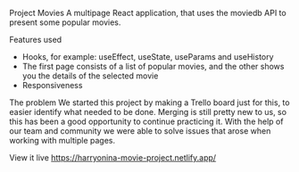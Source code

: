 Project Movies
A multipage React application, that uses the moviedb API to present some popular movies.

Features used
- Hooks, for example: useEffect, useState, useParams and useHistory
- The first page consists of a list of popular movies, and the other shows you the details of the selected movie
- Responsiveness 


The problem
We started this project by making a Trello board just for this, to easier identify what needed to be done. Merging is still pretty new to us, so this has been a good opportunity to continue practicing it. With the help of our team and community we were able to solve issues that arose when working with multiple pages. 

View it live
https://harryonina-movie-project.netlify.app/ 

